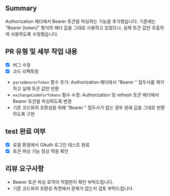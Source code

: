 ## Summary

Authorization 헤더에서 Bearer 토큰을 파싱하는 기능을 추가했습니다. 기존에는 "Bearer [token]" 형식의 헤더 값을 그대로 사용하고 있었으나, 실제 토큰 값만 추출하여 사용하도록 수정했습니다.

## PR 유형 및 세부 작업 내용

- [x] 버그 수정
- [x] 코드 리팩토링

- `parseBearerToken` 함수 추가: Authorization 헤더에서 "Bearer " 접두사를 제거하고 실제 토큰 값만 반환
- `exchangeCodeForTokens` 함수 수정: Authorization 및 refresh 토큰 헤더에서 Bearer 토큰을 파싱하도록 변경
- 기존 코드와의 호환성을 위해 "Bearer " 접두사가 없는 경우 원래 값을 그대로 반환하도록 구현

## test 완료 여부
- [x] 로컬 환경에서 OAuth 로그인 테스트 완료
- [x] 토큰 파싱 기능 정상 작동 확인

## 리뷰 요구사항
- Bearer 토큰 파싱 로직이 적절한지 확인 부탁드립니다.
- 기존 코드와의 호환성 측면에서 문제가 없는지 검토 부탁드립니다.
